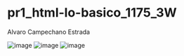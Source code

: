 # pr1_html-lo-basico_1175_3W
Alvaro Campechano Estrada

![image](https://github.com/user-attachments/assets/d905d8ed-cb8c-4650-a4d0-87e4492f689f)
![image](https://github.com/user-attachments/assets/a7c39023-5917-41bc-8e36-798040e3ba82)
![image](https://github.com/user-attachments/assets/a175cf49-fb93-4f33-8f8d-3818402be1d7)
